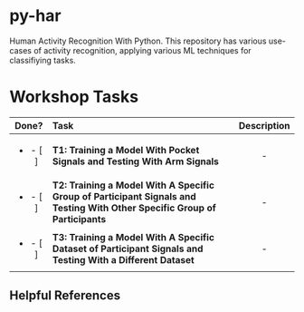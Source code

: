 # py-har
Human Activity Recognition With Python. This repository has various use-cases of activity recognition, applying various ML techniques for classifiying tasks.

# Workshop Tasks
| Done? | Task   | Description |
| :---: | :--- | :---: |
|<ul><li>- [ ] </li></ul>| **T1: Training a Model With Pocket Signals and Testing With Arm Signals** | -  |
|<ul><li>- [ ] </li></ul>| **T2: Training a Model With A Specific Group of Participant Signals and Testing With Other Specific Group of Participants** | -  |
|<ul><li>- [ ] </li></ul>| **T3: Training a Model With A Specific Dataset of Participant Signals and Testing With a Different Dataset** | -  |

## Helpful References  
